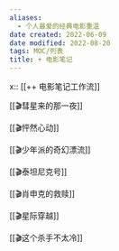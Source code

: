 ```yaml
---
aliases:
  - 个人最爱的经典电影重温
date created: 2022-06-09
date modified: 2022-08-20
tags: MOC/列表
title: + 电影笔记
---
```


x:: [[++ 电影笔记工作流]]

[[🎬彗星来的那一夜]]

[[🎬怦然心动]]

[[🎬少年派的奇幻漂流]]

[[🎬泰坦尼克号]]

[[🎬肖申克的救赎]]

[[🎬星际穿越]]

[[🎬这个杀手不太冷]]
